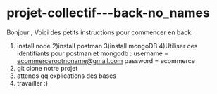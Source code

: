 # projet-collectif---back-no_names

Bonjour ,
Voici des petits instructions pour commencer en back:
1) install node 
2)install postman
3)install mongoDB
4)Utiliser ces identifiants pour postman et mongodb : 
         username = ecommercerootnoname@gmail.com
         password = ecommerce
5) git clone notre projet 
6) attends qq explications des bases 
7) travailler :)
